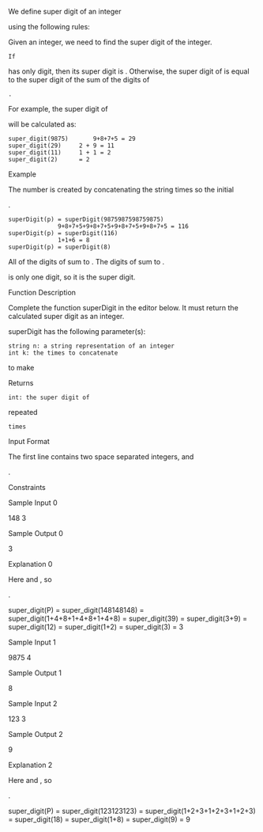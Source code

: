 We define super digit of an integer

using the following rules:

Given an integer, we need to find the super digit of the integer.

    If 

has only digit, then its super digit is
.
Otherwise, the super digit of
is equal to the super digit of the sum of the digits of

    .

For example, the super digit of

will be calculated as:

	super_digit(9875)   	9+8+7+5 = 29 
	super_digit(29) 	2 + 9 = 11
	super_digit(11)		1 + 1 = 2
	super_digit(2)		= 2  

Example

The number is created by concatenating the string times so the initial

.

    superDigit(p) = superDigit(9875987598759875)
                  9+8+7+5+9+8+7+5+9+8+7+5+9+8+7+5 = 116
    superDigit(p) = superDigit(116)
                  1+1+6 = 8
    superDigit(p) = superDigit(8)

All of the digits of
sum to . The digits of sum to .

is only one digit, so it is the super digit.

Function Description

Complete the function superDigit in the editor below. It must return the calculated super digit as an integer.

superDigit has the following parameter(s):

    string n: a string representation of an integer
    int k: the times to concatenate 

to make

Returns

    int: the super digit of 

repeated

    times

Input Format

The first line contains two space separated integers,
and

.

Constraints

Sample Input 0

148 3

Sample Output 0

3

Explanation 0

Here
and , so

.

super_digit(P) = super_digit(148148148) 
               = super_digit(1+4+8+1+4+8+1+4+8)
               = super_digit(39)
               = super_digit(3+9)
               = super_digit(12)
               = super_digit(1+2)
               = super_digit(3)
               = 3

Sample Input 1

9875 4

Sample Output 1

8

Sample Input 2

123 3

Sample Output 2

9

Explanation 2

Here
and , so

.

super_digit(P) = super_digit(123123123) 
               = super_digit(1+2+3+1+2+3+1+2+3)
               = super_digit(18)
               = super_digit(1+8)
               = super_digit(9)
               = 9
